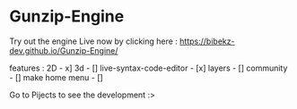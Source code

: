 # Gunzip-Engine
Try out the engine Live now by clicking here : https://bibekz-dev.github.io/Gunzip-Engine/

features : 
2D - x]
3d - []
live-syntax-code-editor - [x]
layers - []
community - []
make home menu - []

Go to Pijects to see the development :>
